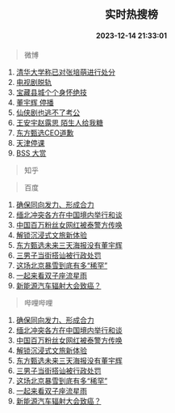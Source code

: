 <div align="center"><h2>实时热搜榜</h2><h4>2023-12-14 21:33:01</h4></div>

> 微博  

1. [清华大学称已对张培萌进行处分](https://s.weibo.com/weibo?q=%23%E6%B8%85%E5%8D%8E%E5%A4%A7%E5%AD%A6%E7%A7%B0%E5%B7%B2%E5%AF%B9%E5%BC%A0%E5%9F%B9%E8%90%8C%E8%BF%9B%E8%A1%8C%E5%A4%84%E5%88%86%23&t=31&band_rank=1&Refer=top)<br />
2. [电视剧脱轨](https://s.weibo.com/weibo?q=%E7%94%B5%E8%A7%86%E5%89%A7%E8%84%B1%E8%BD%A8&t=31&band_rank=2&Refer=top)<br />
3. [宝藏县城个个身怀绝技](https://s.weibo.com/weibo?q=%23%E5%AE%9D%E8%97%8F%E5%8E%BF%E5%9F%8E%E4%B8%AA%E4%B8%AA%E8%BA%AB%E6%80%80%E7%BB%9D%E6%8A%80%23&t=31&band_rank=3&Refer=top)<br />
4. [董宇辉 停播](https://s.weibo.com/weibo?q=%E8%91%A3%E5%AE%87%E8%BE%89%20%E5%81%9C%E6%92%AD&t=31&band_rank=4&Refer=top)<br />
5. [仙侠剧也逃不了考公](https://s.weibo.com/weibo?q=%E4%BB%99%E4%BE%A0%E5%89%A7%E4%B9%9F%E9%80%83%E4%B8%8D%E4%BA%86%E8%80%83%E5%85%AC&t=31&band_rank=5&Refer=top)<br />
6. [王安宇赵露思 陌生人给我糖](https://s.weibo.com/weibo?q=%E7%8E%8B%E5%AE%89%E5%AE%87%E8%B5%B5%E9%9C%B2%E6%80%9D%20%E9%99%8C%E7%94%9F%E4%BA%BA%E7%BB%99%E6%88%91%E7%B3%96&t=31&band_rank=6&Refer=top)<br />
7. [东方甄选CEO道歉](https://s.weibo.com/weibo?q=%23%E4%B8%9C%E6%96%B9%E7%94%84%E9%80%89CEO%E9%81%93%E6%AD%89%23&t=31&band_rank=7&Refer=top)<br />
8. [天津停课](https://s.weibo.com/weibo?q=%E5%A4%A9%E6%B4%A5%E5%81%9C%E8%AF%BE&t=31&band_rank=8&Refer=top)<br />
9. [BSS 大赏](https://s.weibo.com/weibo?q=BSS%20%E5%A4%A7%E8%B5%8F&t=31&band_rank=9&Refer=top)<br />

> 知乎  


> 百度  

1. [确保同向发力、形成合力](https://www.baidu.com/s?wd=%E7%A1%AE%E4%BF%9D%E5%90%8C%E5%90%91%E5%8F%91%E5%8A%9B%E3%80%81%E5%BD%A2%E6%88%90%E5%90%88%E5%8A%9B&sa=fyb_news&rsv_dl=fyb_news)<br />
2. [缅北冲突各方在中国境内举行和谈](https://www.baidu.com/s?wd=%E7%BC%85%E5%8C%97%E5%86%B2%E7%AA%81%E5%90%84%E6%96%B9%E5%9C%A8%E4%B8%AD%E5%9B%BD%E5%A2%83%E5%86%85%E4%B8%BE%E8%A1%8C%E5%92%8C%E8%B0%88&sa=fyb_news&rsv_dl=fyb_news)<br />
3. [中国百万粉丝女网红被泰警方传唤](https://www.baidu.com/s?wd=%E4%B8%AD%E5%9B%BD%E7%99%BE%E4%B8%87%E7%B2%89%E4%B8%9D%E5%A5%B3%E7%BD%91%E7%BA%A2%E8%A2%AB%E6%B3%B0%E8%AD%A6%E6%96%B9%E4%BC%A0%E5%94%A4&sa=fyb_news&rsv_dl=fyb_news)<br />
4. [解锁沉浸式文旅新体验](https://www.baidu.com/s?wd=%E8%A7%A3%E9%94%81%E6%B2%89%E6%B5%B8%E5%BC%8F%E6%96%87%E6%97%85%E6%96%B0%E4%BD%93%E9%AA%8C&sa=fyb_news&rsv_dl=fyb_news)<br />
5. [东方甄选未来三天海报没有董宇辉](https://www.baidu.com/s?wd=%E4%B8%9C%E6%96%B9%E7%94%84%E9%80%89%E6%9C%AA%E6%9D%A5%E4%B8%89%E5%A4%A9%E6%B5%B7%E6%8A%A5%E6%B2%A1%E6%9C%89%E8%91%A3%E5%AE%87%E8%BE%89&sa=fyb_news&rsv_dl=fyb_news)<br />
6. [三男子当街搭讪被行政处罚](https://www.baidu.com/s?wd=%E4%B8%89%E7%94%B7%E5%AD%90%E5%BD%93%E8%A1%97%E6%90%AD%E8%AE%AA%E8%A2%AB%E8%A1%8C%E6%94%BF%E5%A4%84%E7%BD%9A&sa=fyb_news&rsv_dl=fyb_news)<br />
7. [这场北京暴雪到底有多“稀罕”](https://www.baidu.com/s?wd=%E8%BF%99%E5%9C%BA%E5%8C%97%E4%BA%AC%E6%9A%B4%E9%9B%AA%E5%88%B0%E5%BA%95%E6%9C%89%E5%A4%9A%E2%80%9C%E7%A8%80%E7%BD%95%E2%80%9D&sa=fyb_news&rsv_dl=fyb_news)<br />
8. [一起来看双子座流星雨](https://www.baidu.com/s?wd=%E4%B8%80%E8%B5%B7%E6%9D%A5%E7%9C%8B%E5%8F%8C%E5%AD%90%E5%BA%A7%E6%B5%81%E6%98%9F%E9%9B%A8&sa=fyb_news&rsv_dl=fyb_news)<br />
9. [新能源汽车辐射大会致癌？](https://www.baidu.com/s?wd=2023%E5%B9%B4%E6%96%B0%E8%83%BD%E6%BA%90%E6%B1%BD%E8%BD%A6%E8%A1%8C%E4%B8%9A%E8%BE%9F%E8%B0%A3%E6%A6%9C&sa=fyb_news&rsv_dl=fyb_news)<br />

> 哔哩哔哩  

1. [确保同向发力、形成合力](https://www.baidu.com/s?wd=%E7%A1%AE%E4%BF%9D%E5%90%8C%E5%90%91%E5%8F%91%E5%8A%9B%E3%80%81%E5%BD%A2%E6%88%90%E5%90%88%E5%8A%9B&sa=fyb_news&rsv_dl=fyb_news)<br />
2. [缅北冲突各方在中国境内举行和谈](https://www.baidu.com/s?wd=%E7%BC%85%E5%8C%97%E5%86%B2%E7%AA%81%E5%90%84%E6%96%B9%E5%9C%A8%E4%B8%AD%E5%9B%BD%E5%A2%83%E5%86%85%E4%B8%BE%E8%A1%8C%E5%92%8C%E8%B0%88&sa=fyb_news&rsv_dl=fyb_news)<br />
3. [中国百万粉丝女网红被泰警方传唤](https://www.baidu.com/s?wd=%E4%B8%AD%E5%9B%BD%E7%99%BE%E4%B8%87%E7%B2%89%E4%B8%9D%E5%A5%B3%E7%BD%91%E7%BA%A2%E8%A2%AB%E6%B3%B0%E8%AD%A6%E6%96%B9%E4%BC%A0%E5%94%A4&sa=fyb_news&rsv_dl=fyb_news)<br />
4. [解锁沉浸式文旅新体验](https://www.baidu.com/s?wd=%E8%A7%A3%E9%94%81%E6%B2%89%E6%B5%B8%E5%BC%8F%E6%96%87%E6%97%85%E6%96%B0%E4%BD%93%E9%AA%8C&sa=fyb_news&rsv_dl=fyb_news)<br />
5. [东方甄选未来三天海报没有董宇辉](https://www.baidu.com/s?wd=%E4%B8%9C%E6%96%B9%E7%94%84%E9%80%89%E6%9C%AA%E6%9D%A5%E4%B8%89%E5%A4%A9%E6%B5%B7%E6%8A%A5%E6%B2%A1%E6%9C%89%E8%91%A3%E5%AE%87%E8%BE%89&sa=fyb_news&rsv_dl=fyb_news)<br />
6. [三男子当街搭讪被行政处罚](https://www.baidu.com/s?wd=%E4%B8%89%E7%94%B7%E5%AD%90%E5%BD%93%E8%A1%97%E6%90%AD%E8%AE%AA%E8%A2%AB%E8%A1%8C%E6%94%BF%E5%A4%84%E7%BD%9A&sa=fyb_news&rsv_dl=fyb_news)<br />
7. [这场北京暴雪到底有多“稀罕”](https://www.baidu.com/s?wd=%E8%BF%99%E5%9C%BA%E5%8C%97%E4%BA%AC%E6%9A%B4%E9%9B%AA%E5%88%B0%E5%BA%95%E6%9C%89%E5%A4%9A%E2%80%9C%E7%A8%80%E7%BD%95%E2%80%9D&sa=fyb_news&rsv_dl=fyb_news)<br />
8. [一起来看双子座流星雨](https://www.baidu.com/s?wd=%E4%B8%80%E8%B5%B7%E6%9D%A5%E7%9C%8B%E5%8F%8C%E5%AD%90%E5%BA%A7%E6%B5%81%E6%98%9F%E9%9B%A8&sa=fyb_news&rsv_dl=fyb_news)<br />
9. [新能源汽车辐射大会致癌？](https://www.baidu.com/s?wd=2023%E5%B9%B4%E6%96%B0%E8%83%BD%E6%BA%90%E6%B1%BD%E8%BD%A6%E8%A1%8C%E4%B8%9A%E8%BE%9F%E8%B0%A3%E6%A6%9C&sa=fyb_news&rsv_dl=fyb_news)<br />

